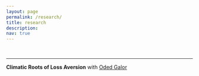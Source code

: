 ```yaml
---
layout: page
permalink: /research/
title: research
description: 
nav: true
---
```



&nbsp;


***


**Climatic Roots of Loss Aversion** with [Oded Galor](https://www.odedgalor.com/)

